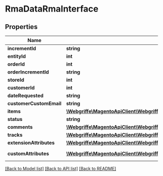 # RmaDataRmaInterface

## Properties
Name | Type | Description | Notes
------------ | ------------- | ------------- | -------------
**incrementId** | **string** | Entity_id | 
**entityId** | **int** | Entity_id | 
**orderId** | **int** | Order_id | 
**orderIncrementId** | **string** | Order_increment_id | 
**storeId** | **int** | Store_id | 
**customerId** | **int** | Customer_id | 
**dateRequested** | **string** | Date_requested | 
**customerCustomEmail** | **string** | Customer_custom_email | 
**items** | [**\Webgriffe\MagentoApiClient\Webgriffe\MagentoApiClient\Model\RmaDataItemInterface[]**](RmaDataItemInterface.md) | Items | 
**status** | **string** | Status | 
**comments** | [**\Webgriffe\MagentoApiClient\Webgriffe\MagentoApiClient\Model\RmaDataCommentInterface[]**](RmaDataCommentInterface.md) | Comments list | 
**tracks** | [**\Webgriffe\MagentoApiClient\Webgriffe\MagentoApiClient\Model\RmaDataTrackInterface[]**](RmaDataTrackInterface.md) | Tracks list | 
**extensionAttributes** | [**\Webgriffe\MagentoApiClient\Webgriffe\MagentoApiClient\Model\RmaDataRmaExtensionInterface**](RmaDataRmaExtensionInterface.md) |  | [optional] 
**customAttributes** | [**\Webgriffe\MagentoApiClient\Webgriffe\MagentoApiClient\Model\FrameworkAttributeInterface[]**](FrameworkAttributeInterface.md) | Custom attributes values. | [optional] 

[[Back to Model list]](../README.md#documentation-for-models) [[Back to API list]](../README.md#documentation-for-api-endpoints) [[Back to README]](../README.md)


